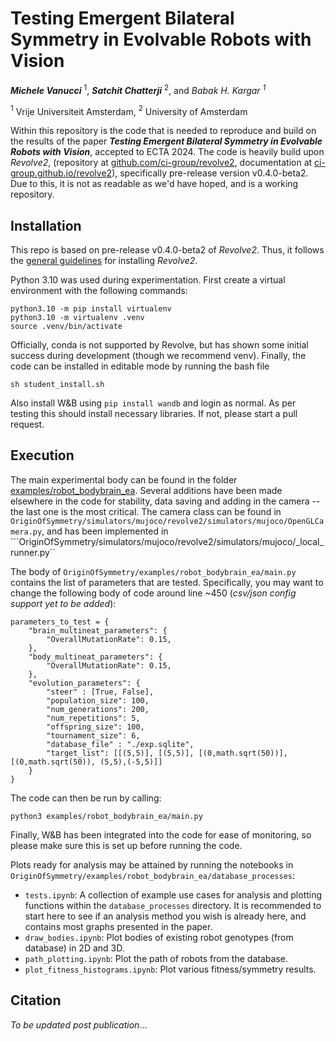 # Testing Emergent Bilateral Symmetry in Evolvable Robots with Vision
***Michele Vanucci*** $^1$, ***Satchit Chatterji*** $^2$, and *Babak H. Kargar $^1$*

$^1$ Vrije Universiteit Amsterdam, $^2$ University of Amsterdam

Within this repository is the code that is needed to reproduce and build on the results of the paper ***Testing Emergent Bilateral Symmetry in Evolvable Robots with Vision***, accepted to ECTA 2024. The code is heavily build upon *Revolve2*, (repository at [github.com/ci-group/revolve2](https://github.com/ci-group/revolve2), documentation at [ci-group.github.io/revolve2](https://ci-group.github.io/revolve2/)), specifically pre-release version v0.4.0-beta2. Due to this, it is not as readable as we'd have hoped, and is a working repository.

## Installation

This repo is based on pre-release v0.4.0-beta2 of *Revolve2*. Thus, it follows the [general guidelines](https://ci-group.github.io/revolve2/installation/) for installing *Revolve2*.

Python 3.10 was used during experimentation. First create a virtual environment with the following commands:

```
python3.10 -m pip install virtualenv
python3.10 -m virtualenv .venv
source .venv/bin/activate
```

Officially, conda is not supported by Revolve, but has shown some initial success during development (though we recommend venv). Finally, the code can be installed in editable mode by running the bash file

    sh student_install.sh

Also install W&B using ```pip install wandb``` and login as normal. As per testing this should install necessary libraries. If not, please start a pull request.

## Execution

The main experimental body can be found in the folder [examples/robot_bodybrain_ea](https://github.com/satchitchatterji/OriginOfSymmetry/tree/main/examples/robot_bodybrain_ea). Several additions have been made elsewhere in the code for stability, data saving and adding in the camera -- the last one is the most critical. The camera class can be found in ```OriginOfSymmetry/simulators/mujoco/revolve2/simulators/mujoco/OpenGLCamera.py```, and has been implemented in ```OriginOfSymmetry/simulators/mujoco/revolve2/simulators/mujoco/_local_runner.py``

The body of ```OriginOfSymmetry/examples/robot_bodybrain_ea/main.py``` contains the list of parameters that are tested. Specifically, you may want to change the following body of code around line ~450 (*csv/json config support yet to be added*):


    parameters_to_test = {
        "brain_multineat_parameters": {
            "OverallMutationRate": 0.15,
        },
        "body_multineat_parameters": {
            "OverallMutationRate": 0.15,
        },
        "evolution_parameters": {
            "steer" : [True, False],
            "population_size": 100,
            "num_generations": 200,
            "num_repetitions": 5,
            "offspring_size": 100,
            "tournament_size": 6,
            "database_file" : "./exp.sqlite",
            "target_list": [[(5,5)], [(5,5)], [(0,math.sqrt(50))], [(0,math.sqrt(50)), (5,5),(-5,5)]]
        }
    }

The code can then be run by calling:

    python3 examples/robot_bodybrain_ea/main.py

Finally, W&B has been integrated into the code for ease of monitoring, so please make sure this is set up before running the code.

Plots ready for analysis may be attained by running the notebooks in ```OriginOfSymmetry/examples/robot_bodybrain_ea/database_processes```:
- ```tests.ipynb```: A collection of example use cases for analysis and plotting functions within the ```database_processes``` directory. It is recommended to start here to see if an analysis method you wish is already here, and contains most graphs presented in the paper.
- ```draw_bodies.ipynb```: Plot bodies of existing robot genotypes (from database) in 2D and 3D.
- ```path_plotting.ipynb```: Plot the path of robots from the database.
- ```plot_fitness_histograms.ipynb```: Plot various fitness/symmetry results.


## Citation

*To be updated post publication*...